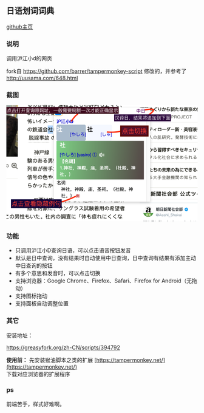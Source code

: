 ## 日语划词词典



[github主页](https://github.com/fthvgb1/tampermonkey-script)

### 说明

调用沪江小d的网页

fork自 https://github.com/barrer/tampermonkey-script 修改的，并参考了 http://uusama.com/648.html 

### 截图

[![1VUfWn.md.png](translate/description.png)](https://imgchr.com/i/1VUfWn)

### 功能

* 只调用沪江小D查询日语，可以点击语音按钮发音
* 默认是日中查询，没有结果时自动使用中日查询，日中查询有结果有添加主动中日查询的按钮
* 有多个意思和发音时，可以点击切换
* 支持浏览器：Google Chrome、Firefox、Safari、Firefox for Android（无拖动）
* 支持图标拖动
* 支持面板自动调整位置



### 其它

安装地址：

https://greasyfork.org/zh-CN/scripts/394792

**使用前：**  先安装猴油脚本之类的扩展
[https://tampermonkey.net/](https://tampermonkey.net/)  
下载对应浏览器的扩展程序

### ps

前端苦手，样式好难啊。